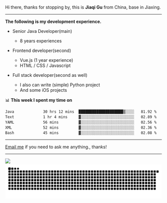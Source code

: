 Hi there, thanks for stopping by, this is **Jiaqi Gu** from China, base in Jiaxing.

---

**The following is my development experience.**

- Senior Java Developer(main)
  - 8 years experiences

- Frontend developer(second)
  - Vue.js (1 year experience)
  - HTML / CSS / Javascript
  
- Full stack developer(second as well)
  - I also can write (simple) Python project
  - And some iOS projects

📊 **This week I spent my time on**
<!--START_SECTION:waka-->

```txt
Java             30 hrs 12 mins  ████████████████████▒░░░░   81.92 %
Text             1 hr 4 mins     ▓░░░░░░░░░░░░░░░░░░░░░░░░   02.89 %
YAML             56 mins         ▓░░░░░░░░░░░░░░░░░░░░░░░░   02.56 %
XML              52 mins         ▓░░░░░░░░░░░░░░░░░░░░░░░░   02.36 %
Bash             45 mins         ▓░░░░░░░░░░░░░░░░░░░░░░░░   02.08 %
```

<!--END_SECTION:waka-->

---

[Email me](mailto:htk2klwgr@mozmail.com?subject=Hiring_from_GitHub) if you need to ask me anything., thanks!

---

![]( https://visitor-badge.glitch.me/badge?page_id=githubgujiaqi)
![]( https://github.com/droid-Q/droid-Q/raw/output/github-contribution-grid-snake.svg#gh-dark-mode-only)
